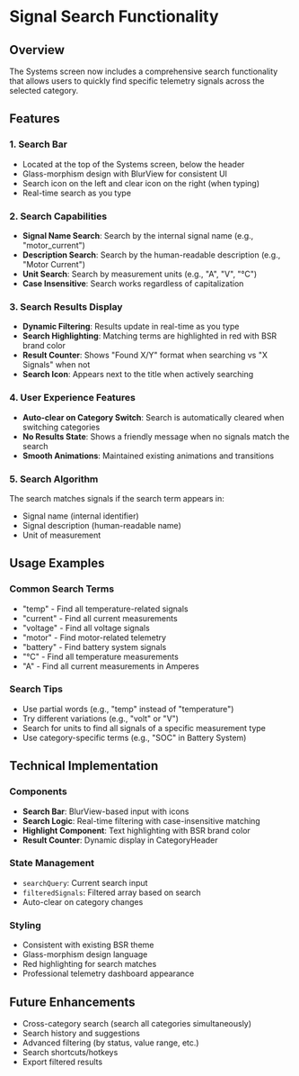 # Signal Search Functionality

## Overview
The Systems screen now includes a comprehensive search functionality that allows users to quickly find specific telemetry signals across the selected category.

## Features

### 1. Search Bar
- Located at the top of the Systems screen, below the header
- Glass-morphism design with BlurView for consistent UI
- Search icon on the left and clear icon on the right (when typing)
- Real-time search as you type

### 2. Search Capabilities
- **Signal Name Search**: Search by the internal signal name (e.g., "motor_current")
- **Description Search**: Search by the human-readable description (e.g., "Motor Current")
- **Unit Search**: Search by measurement units (e.g., "A", "V", "°C")
- **Case Insensitive**: Search works regardless of capitalization

### 3. Search Results Display
- **Dynamic Filtering**: Results update in real-time as you type
- **Search Highlighting**: Matching terms are highlighted in red with BSR brand color
- **Result Counter**: Shows "Found X/Y" format when searching vs "X Signals" when not
- **Search Icon**: Appears next to the title when actively searching

### 4. User Experience Features
- **Auto-clear on Category Switch**: Search is automatically cleared when switching categories
- **No Results State**: Shows a friendly message when no signals match the search
- **Smooth Animations**: Maintained existing animations and transitions

### 5. Search Algorithm
The search matches signals if the search term appears in:
- Signal name (internal identifier)
- Signal description (human-readable name)
- Unit of measurement

## Usage Examples

### Common Search Terms
- "temp" - Find all temperature-related signals
- "current" - Find all current measurements
- "voltage" - Find all voltage signals
- "motor" - Find motor-related telemetry
- "battery" - Find battery system signals
- "°C" - Find all temperature measurements
- "A" - Find all current measurements in Amperes

### Search Tips
- Use partial words (e.g., "temp" instead of "temperature")
- Try different variations (e.g., "volt" or "V")
- Search for units to find all signals of a specific measurement type
- Use category-specific terms (e.g., "SOC" in Battery System)

## Technical Implementation

### Components
- **Search Bar**: BlurView-based input with icons
- **Search Logic**: Real-time filtering with case-insensitive matching
- **Highlight Component**: Text highlighting with BSR brand color
- **Result Counter**: Dynamic display in CategoryHeader

### State Management
- `searchQuery`: Current search input
- `filteredSignals`: Filtered array based on search
- Auto-clear on category changes

### Styling
- Consistent with existing BSR theme
- Glass-morphism design language
- Red highlighting for search matches
- Professional telemetry dashboard appearance

## Future Enhancements
- Cross-category search (search all categories simultaneously)
- Search history and suggestions
- Advanced filtering (by status, value range, etc.)
- Search shortcuts/hotkeys
- Export filtered results
